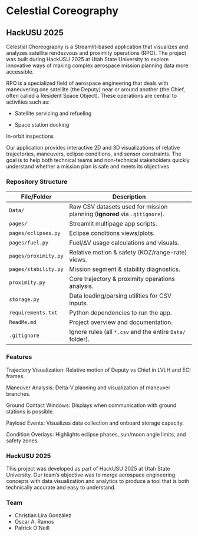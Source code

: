 # Celestial Coreography 
## HackUSU 2025

Celestial Choreography is a Streamlit-based application that visualizes and analyzes satellite rendezvous and proximity operations (RPO). The project was built during HackUSU 2025 at Utah State University to explore innovative ways of making complex aerospace mission planning data more accessible.

RPO is a specialized field of aerospace engineering that deals with maneuvering one satellite (the Deputy) near or around another (the Chief, often called a Resident Space Object). These operations are central to activities such as:

- Satellite servicing and refueling

- Space station docking

In-orbit inspections

Our application provides interactive 2D and 3D visualizations of relative trajectories, maneuvers, eclipse conditions, and sensor constraints. The goal is to help both technical teams and non-technical stakeholders quickly understand whether a mission plan is safe and meets its objectives

### Repository Structure

| File/Folder        | Description                                                                 |
|--------------------|-----------------------------------------------------------------------------|
| `Data/`            | Raw CSV datasets used for mission planning (**ignored** via `.gitignore`).  |
| `pages/`           | Streamlit multipage app scripts.                                            |
| `pages/eclipses.py`| Eclipse conditions views/plots.                                             |
| `pages/fuel.py`    | Fuel/ΔV usage calculations and visuals.                                     |
| `pages/proximity.py`| Relative motion & safety (KOZ/range-rate) views.                           |
| `pages/stability.py`| Mission segment & stability diagnostics.                                   |
| `proximity.py`     | Core trajectory & proximity operations analysis.                            |
| `storage.py`       | Data loading/parsing utilities for CSV inputs.                              |
| `requirements.txt` | Python dependencies to run the app.                                         |
| `ReadMe.md`        | Project overview and documentation.                                         |
| `.gitignore`       | Ignore rules (all `*.csv` and the entire `Data/` folder).                   |


### Features

Trajectory Visualization: Relative motion of Deputy vs Chief in LVLH and ECI frames.

Maneuver Analysis: Delta-V planning and visualization of maneuver branches.

Ground Contact Windows: Displays when communication with ground stations is possible.

Payload Events: Visualizes data collection and onboard storage capacity.

Condition Overlays: Highlights eclipse phases, sun/moon angle limits, and safety zones.

### HackUSU 2025

This project was developed as part of HackUSU 2025 at Utah State University.
Our team’s objective was to merge aerospace engineering concepts with data visualization and analytics to produce a tool that is both technically accurate and easy to understand.

### Team

- Christian Lira González
- Oscar A. Ramos 
- Patrick O'Neill
